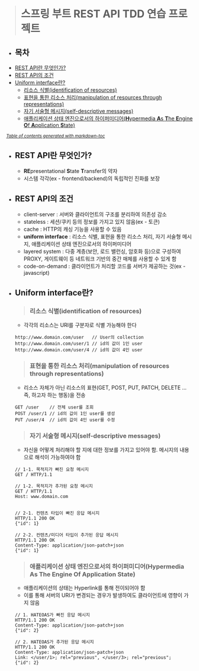 > # 스프링 부트 REST API TDD 연습 프로젝트

- ## 목차
- [REST API란 무엇인가?](#rest-api-------)
- [REST API의 조건](#rest-api----)
- [Uniform interface란?](#uniform-interface--)
  * [리소스 식별(identification of resources)](#-------identification-of-resources-)
  * [표현을 통한 리소스 처리(manipulation of resources through representations)](#--------------manipulation-of-resources-through-representations-)
  * [자기 서술형 메시지(self-descriptive messages)](#-----------self-descriptive-messages-)
  * [애플리케이션 상태 엔진으로서의 하이퍼미디어(**H**ypermedia **A**s **T**he **E**ngine **O**f **A**pplication **S**tate)](#--------------------------h--ypermedia---a--s---t--he---e--ngine---o--f---a--pplication---s--tate-)

<small><i><a href='http://ecotrust-canada.github.io/markdown-toc/'>Table of contents generated with markdown-toc</a></i></small>

- ## REST API란 무엇인가?
  - **RE**presentational **S**tate **T**ransfer의 약자
  - 시스템 각각(ex - frontend/backend)의 독립적인 진화를 보장

- ## REST API의 조건
  - client-server         : 서버와 클라이언트의 구조를 분리하여 의존성 감소
  - stateless             : 세션/쿠키 등의 정보를 가지고 있지 않음(ex - 토큰)
  - cache                 : HTTP의 캐싱 기능을 사용할 수 있음
  - **uniform interface** : 리소스 식별, 표현을 통한 리소스 처리, 자기 서술형 메시지, 애플리케이션 상태 엔진으로서의 하이퍼미디어
  - layered system        : 다중 계층(보안, 로드 밸런싱, 암호화 등)으로 구성하여 PROXY, 게이트웨이 등 네트워크 기반의 중간 매체를 사용할 수 있게 함
  - code-on-demand        : 클라이언트가 처리할 코드를 서버가 제공하는 것(ex - javascript)

- ## Uniform interface란?
  > ### 리소스 식별(identification of resources)
  - 각각의 리소스는 URI를 구분자로 식별 가능해야 한다
  ```
  http://www.domain.com/user   // User의 collection
  http://www.domain.com/user/1 // id의 값이 1인 user
  http://www.domain.com/user/4 // id의 값이 4인 user
  ```
  
  > ### 표현을 통한 리소스 처리(manipulation of resources through representations)
  - 리소스 자체가 아닌 리소스의 표현(GET, POST, PUT, PATCH, DELETE ... 즉, 하고자 하는 행동)을 전송
  ```
  GET /user    // 전체 user를 조회
  POST /user/1 // id의 값이 1인 user를 생성
  PUT /user/4  // id의 값이 4인 user를 수정
  ```
  
  > ### 자기 서술형 메시지(self-descriptive messages)
  - 자신을 어떻게 처리해야 할 지에 대한 정보를 가지고 있어야 함. 메시지의 내용으로 해석이 가능하여야 함
  ```
  // 1-1. 목적지가 빠진 요청 메시지
  GET / HTTP/1.1
  
  // 1-2. 목적지가 추가된 요청 메시지
  GET / HTTP/1.1
  Host: www.domain.com
  
  
  // 2-1. 컨텐츠 타입이 빠진 응답 메시지
  HTTP/1.1 200 OK
  {"id": 1}
  
  // 2-2. 컨텐츠/미디어 타입이 추가된 응답 메시지
  HTTP/1.1 200 OK
  Content-Type: application/json-patch+json
  {"id": 1}
  ```
  
  > ### 애플리케이션 상태 엔진으로서의 하이퍼미디어(**H**ypermedia **A**s **T**he **E**ngine **O**f **A**pplication **S**tate)
  - 애플리케이션의 상태는 Hyperlink를 통해 전이되어야 함
  - 이를 통해 서버의 URI가 변경되는 경우가 발생하여도 클라이언트에 영향이 가지 않음
  ```
  // 1. HATEOAS가 빠진 응답 메시지
  HTTP/1.1 200 OK
  Content-Type: application/json-patch+json
  {"id": 2}
  
  // 2. HATEOAS가 추가된 응답 메시지
  HTTP/1.1 200 OK
  Content-Type: application/json-patch+json
  Link: </user/1>; rel="previous", </user/3>; rel="previous";
  {"id": 2}
  ```
